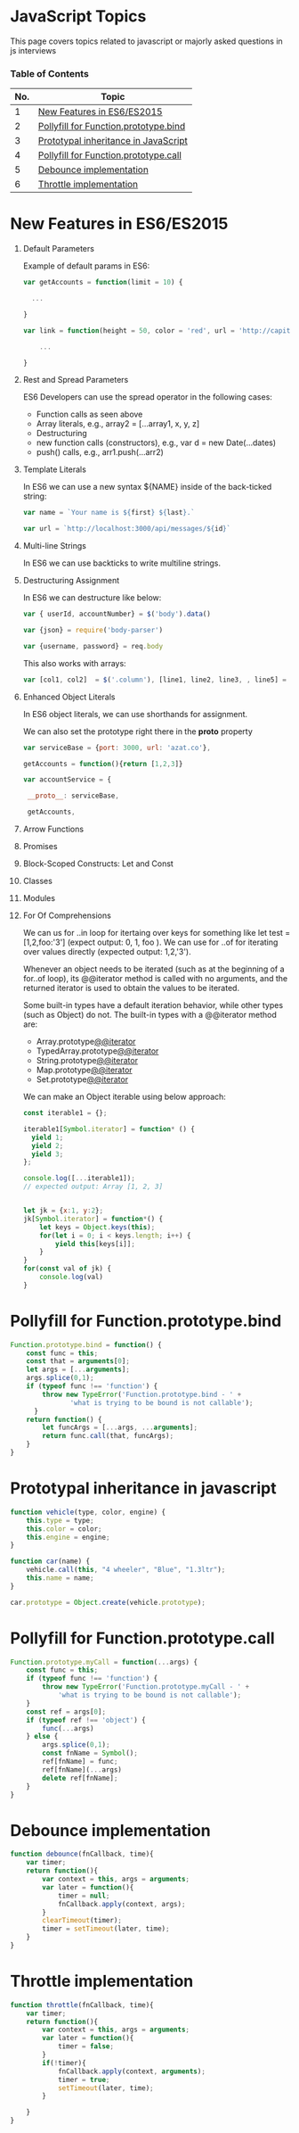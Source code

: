 # JavaScript Topics

This page covers topics related to javascript or majorly asked questions in js interviews

### Table of Contents

| No. | Topic |
|---- | ---------
| 1 | [New Features in ES6/ES2015](#new-features-in-es6es2015) |
| 2 | [Pollyfill for Function.prototype.bind](#pollyfill-for-functionprototypebind)|
| 3 | [Prototypal inheritance in JavaScript](#prototypal-inheritance-in-javascript)|
| 4 | [Pollyfill for Function.prototype.call](#pollyfill-for-functionprototypecall)|
| 5 | [Debounce implementation](#debounce-implementation)|
| 6 | [Throttle implementation](#throttle-implementation)|

# New Features in ES6/ES2015
1. Default Parameters

    Example of default params in ES6:
    
    ```JavaScript
    var getAccounts = function(limit = 10) {

      ...

    }

    var link = function(height = 50, color = 'red', url = 'http://capitalone.io') {

        ...

    }
    ```
  
2. Rest and Spread Parameters

    ES6 Developers can use the spread operator in the following cases:
    
    * Function calls as seen above
    * Array literals, e.g., array2 = […array1, x, y, z]
    * Destructuring
    * new function calls (constructors), e.g., var d = new Date(…dates)
    * push() calls, e.g., arr1.push(…arr2)

3. Template Literals

    In ES6 we can use a new syntax ${NAME} inside of the back-ticked string:
    ```JavaScript
    var name = `Your name is ${first} ${last}.`

    var url = `http://localhost:3000/api/messages/${id}`
    ```
    
4. Multi-line Strings
    
    In ES6 we can use backticks to write multiline strings.
    
5. Destructuring Assignment

    In ES6 we can destructure like below:
    ```JavaScript
    var { userId, accountNumber} = $('body').data() 

    var {json} = require('body-parser')

    var {username, password} = req.body
    ```
    
    This also works with arrays:
    ```JavaScript
    var [col1, col2]  = $('.column'), [line1, line2, line3, , line5] = file.split('\n')
    ```
    
6. Enhanced Object Literals

     In ES6 object literals, we can use shorthands for assignment.
     
     We can also set the prototype right there in the __proto__ property 
     ```JavaScript
    var serviceBase = {port: 3000, url: 'azat.co'},

    getAccounts = function(){return [1,2,3]}

    var accountService = {

      __proto__: serviceBase,

      getAccounts,
      ```
      
7. Arrow Functions
8. Promises
9. Block-Scoped Constructs: Let and Const
10. Classes
11. Modules
12. For Of Comprehensions

    We can us for ..in loop for itertaing over keys for something like let test = [1,2,foo:'3'] (expect output: 0, 1, foo ). We can use for ..of for iterating over values directly (expected output: 1,2,'3').
    
    Whenever an object needs to be iterated (such as at the beginning of a for..of loop), its @@iterator method is called with no arguments, and the returned     iterator is used to obtain the values to be iterated.

    Some built-in types have a default iteration behavior, while other types (such as Object) do not. The built-in types with a @@iterator method are:

    * Array.prototype[@@iterator]()
    * TypedArray.prototype[@@iterator]()
    * String.prototype[@@iterator]()
    * Map.prototype[@@iterator]()
    * Set.prototype[@@iterator]()
    
    We can make an Object iterable using below approach:
    ```JavaScript
    const iterable1 = {};

    iterable1[Symbol.iterator] = function* () {
      yield 1;
      yield 2;
      yield 3;
    };

    console.log([...iterable1]);
    // expected output: Array [1, 2, 3]


    let jk = {x:1, y:2};
    jk[Symbol.iterator] = function*() {
        let keys = Object.keys(this);
        for(let i = 0; i < keys.length; i++) {
            yield this[keys[i]];
        }
    }
    for(const val of jk) {
        console.log(val)
    }
    ```
        
# Pollyfill for Function.prototype.bind
```JavaScript
Function.prototype.bind = function() {
    const func = this;
    const that = arguments[0];
    let args = [...arguments];
    args.splice(0,1);
    if (typeof func !== 'function') {
        throw new TypeError('Function.prototype.bind - ' +
               'what is trying to be bound is not callable');
      }
    return function() {
        let funcArgs = [...args, ...arguments];
        return func.call(that, funcArgs);
    }
}
```
        
# Prototypal inheritance in javascript
```JavaScript
function vehicle(type, color, engine) {
    this.type = type;
    this.color = color;
    this.engine = engine;
}

function car(name) {
    vehicle.call(this, "4 wheeler", "Blue", "1.3ltr");
    this.name = name;
}

car.prototype = Object.create(vehicle.prototype);
```
        
# Pollyfill for Function.prototype.call
```JavaScript
Function.prototype.myCall = function(...args) {
    const func = this;
    if (typeof func !== 'function') {
        throw new TypeError('Function.prototype.myCall - ' +
            'what is trying to be bound is not callable');
    }
    const ref = args[0];
    if (typeof ref !== 'object') {
        func(...args)
    } else {
        args.splice(0,1);
        const fnName = Symbol();
        ref[fnName] = func;
        ref[fnName](...args)
        delete ref[fnName];
    }
}
```
        
# Debounce implementation
```JavaScript
function debounce(fnCallback, time){
    var timer;
    return function(){
        var context = this, args = arguments;
        var later = function(){
            timer = null;
            fnCallback.apply(context, args);
        }
        clearTimeout(timer);
        timer = setTimeout(later, time);
    }
}
```

# Throttle implementation
```JavaScript
function throttle(fnCallback, time){
    var timer;
    return function(){
        var context = this, args = arguments;
        var later = function(){
            timer = false;
        }
        if(!timer){
            fnCallback.apply(context, arguments);
            timer = true;
            setTimeout(later, time);
        }

    }
}
```
